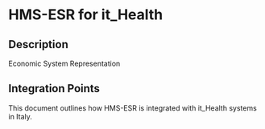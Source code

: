 # HMS-ESR for it_Health

## Description

Economic System Representation

## Integration Points

This document outlines how HMS-ESR is integrated with it_Health systems in Italy.

